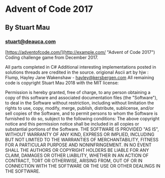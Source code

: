 # Advent of Code 2017
## By Stuart Mau
### stuart@deauca.com


[https://adventofcode.com/](http://example.com/ "Advent of Code 2017") Coding challenge game from December 2017.

All parts completed in C#
Additional interesting implementations posted in solutions threads are credited in the source. 
origional Ascii art by hjw : Flump, Hayley Jane Wakenshaw - hayley@kersbergen.com
All remaining code is copyright Stuart Mau 2018 with the MIT license:

Permission is hereby granted, free of charge, to any person obtaining a copy of this software and associated documentation files (the "Software"), to deal in the Software without restriction, including without limitation the rights to use, copy, modify, merge, publish, distribute, sublicense, and/or sell copies of the Software, and to permit persons to whom the Software is furnished to do so, subject to the following conditions:
The above copyright notice and this permission notice shall be included in all copies or substantial portions of the Software.
THE SOFTWARE IS PROVIDED "AS IS", WITHOUT WARRANTY OF ANY KIND, EXPRESS OR IMPLIED, INCLUDING BUT NOT LIMITED TO THE WARRANTIES OF MERCHANTABILITY, FITNESS FOR A PARTICULAR PURPOSE AND NONINFRINGEMENT. IN NO EVENT SHALL THE AUTHORS OR COPYRIGHT HOLDERS BE LIABLE FOR ANY CLAIM, DAMAGES OR OTHER LIABILITY, WHETHER IN AN ACTION OF CONTRACT, TORT OR OTHERWISE, ARISING FROM, OUT OF OR IN CONNECTION WITH THE SOFTWARE OR THE USE OR OTHER DEALINGS IN THE SOFTWARE.